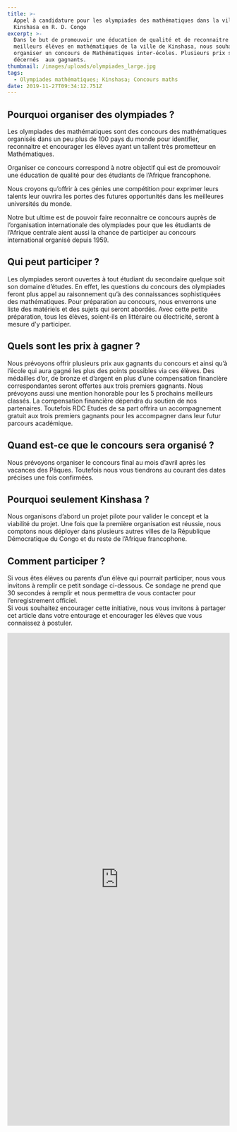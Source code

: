 ```yaml
---
title: >-
  Appel à candidature pour les olympiades des mathématiques dans la ville de
  Kinshasa en R. D. Congo
excerpt: >-
  Dans le but de promouvoir une éducation de qualité et de reconnaitre les
  meilleurs élèves en mathématiques de la ville de Kinshasa, nous souhaitons
  organiser un concours de Mathématiques inter-écoles. Plusieurs prix seront
  décernés  aux gagnants.
thumbnail: /images/uploads/olympiades_large.jpg
tags:
  - Olympiades mathématiques; Kinshasa; Concours maths
date: 2019-11-27T09:34:12.751Z
---
```

## Pourquoi organiser des olympiades ?

Les olympiades des mathématiques sont des concours des mathématiques organisés dans un peu plus de 100 pays du monde pour identifier, reconnaitre et encourager les élèves ayant un tallent très prometteur en Mathématiques.

Organiser ce concours correspond à notre objectif qui est de promouvoir une éducation de qualité pour des étudiants de l’Afrique francophone.

Nous croyons qu’offrir à ces génies une compétition pour exprimer leurs talents leur ouvrira les portes des futures opportunités dans les meilleures universités du monde.

Notre but ultime est de pouvoir faire reconnaitre ce concours auprès de l’organisation internationale des olympiades pour que les étudiants de l’Afrique centrale aient aussi la chance de participer au concours international organisé depuis 1959.

## Qui peut participer ?

Les olympiades seront ouvertes à tout étudiant du secondaire quelque soit son domaine d’études. En effet, les questions du concours des olympiades feront plus appel au raisonnement qu’à des connaissances sophistiquées des mathématiques. Pour préparation au concours, nous enverrons une liste des matériels et des sujets qui seront abordés. Avec cette petite préparation, tous les élèves, soient-ils en littéraire ou électricité, seront à mesure d’y participer.

## Quels sont les prix à gagner ?

Nous prévoyons offrir plusieurs prix aux gagnants du concours et ainsi qu’à l’école qui aura gagné les plus des points possibles via ces élèves. Des médailles d’or, de bronze et d’argent en plus d’une compensation financière correspondantes seront offertes aux trois premiers gagnants. Nous prévoyons aussi une mention honorable pour les 5 prochains meilleurs classés. La compensation financière dépendra du soutien de nos partenaires. Toutefois RDC Etudes de sa part offrira un accompagnement gratuit aux trois premiers gagnants pour les accompagner dans leur futur parcours académique.

## Quand est-ce que le concours sera organisé ?

Nous prévoyons organiser le concours final au mois d’avril après les vacances des Pâques. Toutefois nous vous tiendrons au courant des dates précises une fois confirmées.

## Pourquoi seulement Kinshasa ?

Nous organisons d’abord un projet pilote pour valider le concept et la viabilité du projet. Une fois que la première organisation est réussie, nous comptons nous déployer dans plusieurs autres villes de la République Démocratique du Congo et du reste de l’Afrique francophone.

## Comment participer ?

Si vous êtes élèves ou parents d’un élève qui pourrait participer, nous vous invitons à remplir ce petit sondage ci-dessous. Ce sondage ne prend que 30 secondes à remplir et nous permettra de vous contacter pour l’enregistrement officiel.  \
Si vous souhaitez encourager cette initiative, nous vous invitons à partager cet article dans votre entourage et encourager les élèves que vous connaissez à postuler.

<iframe src="https://docs.google.com/forms/d/e/1FAIpQLSdckt7Pt39iuh0o9VCsEOH99OYpu989FbdRntVrMIQp8aMBdg/viewform?hl=fr&embedded=true" width="100%" height="1118" frameborder="0" marginheight="0" marginwidth="0">Chargement…</iframe>
